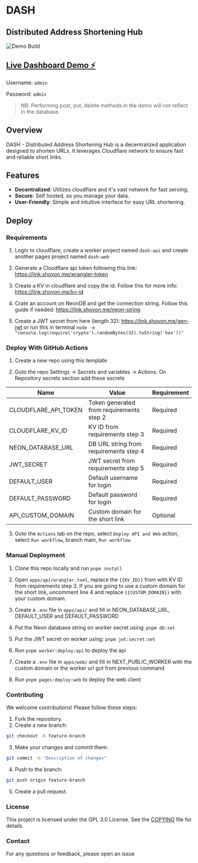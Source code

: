 # DASH

## Distributed Address Shortening Hub


![Demo Build](https://github.com/ajshovon/dash/actions/workflows/deploy.yml/badge.svg?branch=demo) 

## [Live Dashboard Demo ⚡](https://dash-demo.shovon.me/login)

Username: `admin`

Password: `admin`

> NB: Performing post, put, delete methods in the demo will not reflect in the database.

## Overview

DASH - Distributed Address Shortening Hub is a decentralized application designed to shorten URLs. It leverages Cloudflare network to ensure fast and reliable short links.

## Features

- **Decentralized**: Utilizes cloudflare and it's vast network for fast serving.
- **Secure**: Self hosted, so you manage your data.
- **User-Friendly**: Simple and intuitive interface for easy URL shortening.

## Deploy

### Requirements

1. Login to cloudflare, create a worker project named `dash-api` and create another pages project named `dash-web`

2. Generate a Cloudflare api token following this link: <https://link.shovon.me/wrangler-token>

3. Create a KV in cloudflare and copy the id. Follow this for more info: <https://link.shovon.me/kv-id>

4. Crate an account on NeonDB and get the connection string. Follow this guide if needed: <https://link.shovon.me/neon-string>

5. Create a JWT secret from here (length 32): <https://link.shovon.me/gen-jwt> or run this in terminal `node -e "console.log(require('crypto').randomBytes(32).toString('hex'))"`

### Deploy With GitHub Actions

1. Create a new repo using this template

2. Goto the repo Settings -> Secrets and variables -> Actions. On Repository secrets section add these secrets

| Name                 | Value                                    | Requirement |
| -------------------- | ---------------------------------------- | ----------- |
| CLOUDFLARE_API_TOKEN | Token generated from requirements step 2 | Required    |
| CLOUDFLARE_KV_ID     | KV ID from requirements step 3           | Required    |
| NEON_DATABASE_URL    | DB URL string from requirements step 4   | Required    |
| JWT_SECRET           | JWT secret from requirements step 5      | Required    |
| DEFAULT_USER         | Default username for login               | Required    |
| DEFAULT_PASSWORD     | Default password for login               | Required    |
| API_CUSTOM_DOMAIN    | Custom domain for the short link         | Optional    |

3. Goto the `Actions` tab on the repo, select `Deploy API and Web` action, select `Run workflow`, branch main, `Run workflow`

### Manual Deployment

1. Clone this repo locally and run `pnpm install`

2. Open `apps/api/wrangler.toml`, replace the `{{KV_ID}}` from with KV ID from requirements step 3. If you are going to use a custom domain for the short link, uncomment line 4 and replace `{{CUSTOM_DOMAIN}}` with your custom domain.

3. Create a `.env` file in `apps/api/` and fill in NEON_DATABASE_URL, DEFAULT_USER and DEFAULT_PASSWORD

4. Put the Neon database string on worker secret using: `pnpm db:set`

5. Put the JWT secret on worker using: `pnpm jwt:secret:set`

6. Run `pnpm worker:deploy:api` to deploy the api

7. Create a `.env` file in `apps/web/` and fill in NEXT_PUBLIC_WORKER with the custom domain or the worker url got from previous command

8. Run `pnpm pages:deploy:web` to deploy the web client

### Contributing

We welcome contributions! Please follow these steps:

1. Fork the repository.
2. Create a new branch:

```sh
git checkout -b feature-branch
```

3. Make your changes and commit them:

```sh
git commit -m "Description of changes"
```

4. Push to the branch:

```sh
git push origin feature-branch
```

5. Create a pull request.

### License

This project is licensed under the GPL 3.0 License. See the [COPYING](COPYING) file for details.

### Contact

For any questions or feedback, please open an issue

